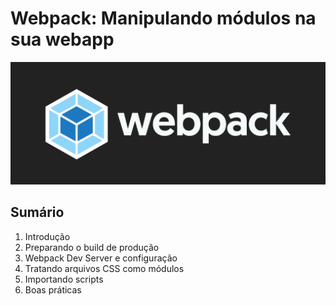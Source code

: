 # Webpack: Manipulando módulos na sua webapp

![Webpack](https://github.com/andermelo/alura-webpack/blob/master/assets/images/webpack.png)

## Sumário

1. Introdução
1. Preparando o build de produção
1. Webpack Dev Server e configuração
1. Tratando arquivos CSS como módulos
1. Importando scripts
1. Boas práticas
